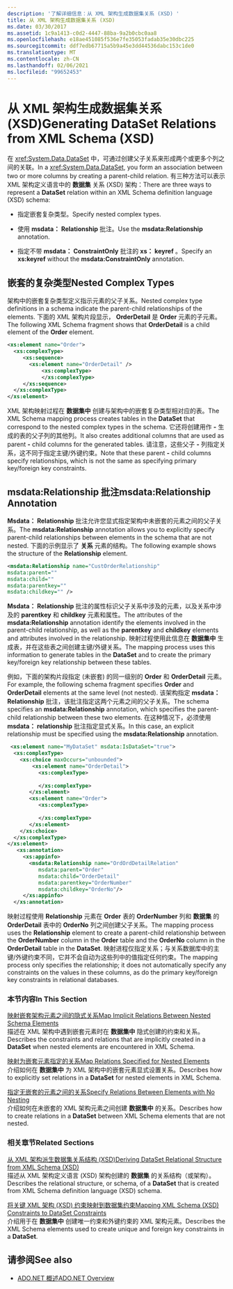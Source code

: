 ```yaml
---
description: '了解详细信息：从 XML 架构生成数据集关系 (XSD) '
title: 从 XML 架构生成数据集关系 (XSD)
ms.date: 03/30/2017
ms.assetid: 1c9a1413-c0d2-4447-88ba-9a2b0cbc0aa8
ms.openlocfilehash: e18ae451085f536e7fe35053fadab35e30dbc225
ms.sourcegitcommit: ddf7edb67715a5b9a45e3dd44536dabc153c1de0
ms.translationtype: MT
ms.contentlocale: zh-CN
ms.lasthandoff: 02/06/2021
ms.locfileid: "99652453"
---
```

# <a name="generating-dataset-relations-from-xml-schema-xsd"></a><span data-ttu-id="4f56f-103">从 XML 架构生成数据集关系 (XSD)</span><span class="sxs-lookup"><span data-stu-id="4f56f-103">Generating DataSet Relations from XML Schema (XSD)</span></span>

<span data-ttu-id="4f56f-104">在 <xref:System.Data.DataSet> 中，可通过创建父子关系来形成两个或更多个列之间的关联。</span><span class="sxs-lookup"><span data-stu-id="4f56f-104">In a <xref:System.Data.DataSet>, you form an association between two or more columns by creating a parent-child relation.</span></span> <span data-ttu-id="4f56f-105">有三种方法可以表示 XML 架构定义语言中的 **数据集** 关系 (XSD) 架构：</span><span class="sxs-lookup"><span data-stu-id="4f56f-105">There are three ways to represent a **DataSet** relation within an XML Schema definition language (XSD) schema:</span></span>  
  
- <span data-ttu-id="4f56f-106">指定嵌套复杂类型。</span><span class="sxs-lookup"><span data-stu-id="4f56f-106">Specify nested complex types.</span></span>  
  
- <span data-ttu-id="4f56f-107">使用 **msdata： Relationship** 批注。</span><span class="sxs-lookup"><span data-stu-id="4f56f-107">Use the **msdata:Relationship** annotation.</span></span>  
  
- <span data-ttu-id="4f56f-108">指定不带 **msdata： ConstraintOnly** 批注的 **xs： keyref** 。</span><span class="sxs-lookup"><span data-stu-id="4f56f-108">Specify an **xs:keyref** without the **msdata:ConstraintOnly** annotation.</span></span>  
  
## <a name="nested-complex-types"></a><span data-ttu-id="4f56f-109">嵌套的复杂类型</span><span class="sxs-lookup"><span data-stu-id="4f56f-109">Nested Complex Types</span></span>  

 <span data-ttu-id="4f56f-110">架构中的嵌套复杂类型定义指示元素的父子关系。</span><span class="sxs-lookup"><span data-stu-id="4f56f-110">Nested complex type definitions in a schema indicate the parent-child relationships of the elements.</span></span> <span data-ttu-id="4f56f-111">下面的 XML 架构片段显示， **OrderDetail** 是 **Order** 元素的子元素。</span><span class="sxs-lookup"><span data-stu-id="4f56f-111">The following XML Schema fragment shows that **OrderDetail** is a child element of the **Order** element.</span></span>  
  
```xml  
<xs:element name="Order">  
  <xs:complexType>  
     <xs:sequence>
       <xs:element name="OrderDetail" />  
           <xs:complexType>
           </xs:complexType>  
     </xs:sequence>  
  </xs:complexType>  
</xs:element>  
```  
  
 <span data-ttu-id="4f56f-112">XML 架构映射过程在 **数据集中** 创建与架构中的嵌套复杂类型相对应的表。</span><span class="sxs-lookup"><span data-stu-id="4f56f-112">The XML Schema mapping process creates tables in the **DataSet** that correspond to the nested complex types in the schema.</span></span> <span data-ttu-id="4f56f-113">它还将创建用作 **-** 生成的表的父子列的其他列。</span><span class="sxs-lookup"><span data-stu-id="4f56f-113">It also creates additional columns that are used as parent **-** child columns for the generated tables.</span></span> <span data-ttu-id="4f56f-114">请注意，这些父子 **-** 列指定关系，这不同于指定主键/外键约束。</span><span class="sxs-lookup"><span data-stu-id="4f56f-114">Note that these parent **-** child columns specify relationships, which is not the same as specifying primary key/foreign key constraints.</span></span>  
  
## <a name="msdatarelationship-annotation"></a><span data-ttu-id="4f56f-115">msdata:Relationship 批注</span><span class="sxs-lookup"><span data-stu-id="4f56f-115">msdata:Relationship Annotation</span></span>  

 <span data-ttu-id="4f56f-116">**Msdata： Relationship** 批注允许您显式指定架构中未嵌套的元素之间的父子关系。</span><span class="sxs-lookup"><span data-stu-id="4f56f-116">The **msdata:Relationship** annotation allows you to explicitly specify parent-child relationships between elements in the schema that are not nested.</span></span> <span data-ttu-id="4f56f-117">下面的示例显示了 **关系** 元素的结构。</span><span class="sxs-lookup"><span data-stu-id="4f56f-117">The following example shows the structure of the **Relationship** element.</span></span>  
  
```xml  
<msdata:Relationship name="CustOrderRelationship"
msdata:parent=""
msdata:child=""
msdata:parentkey=""
msdata:childkey="" />  
```  
  
 <span data-ttu-id="4f56f-118">**Msdata： Relationship** 批注的属性标识父子关系中涉及的元素，以及关系中涉及的 **parentkey** 和 **childkey** 元素和属性。</span><span class="sxs-lookup"><span data-stu-id="4f56f-118">The attributes of the **msdata:Relationship** annotation identify the elements involved in the parent-child relationship, as well as the **parentkey** and **childkey** elements and attributes involved in the relationship.</span></span> <span data-ttu-id="4f56f-119">映射过程使用此信息在 **数据集中** 生成表，并在这些表之间创建主键/外键关系。</span><span class="sxs-lookup"><span data-stu-id="4f56f-119">The mapping process uses this information to generate tables in the **DataSet** and to create the primary key/foreign key relationship between these tables.</span></span>  
  
 <span data-ttu-id="4f56f-120">例如，下面的架构片段指定 (未嵌套) 的同一级别的 **Order** 和 **OrderDetail** 元素。</span><span class="sxs-lookup"><span data-stu-id="4f56f-120">For example, the following schema fragment specifies **Order** and **OrderDetail** elements at the same level (not nested).</span></span> <span data-ttu-id="4f56f-121">该架构指定 **msdata： Relationship** 批注，该批注指定这两个元素之间的父子关系。</span><span class="sxs-lookup"><span data-stu-id="4f56f-121">The schema specifies an **msdata:Relationship** annotation, which specifies the parent-child relationship between these two elements.</span></span> <span data-ttu-id="4f56f-122">在这种情况下，必须使用 **msdata： relationship** 批注指定显式关系。</span><span class="sxs-lookup"><span data-stu-id="4f56f-122">In this case, an explicit relationship must be specified using the **msdata:Relationship** annotation.</span></span>  
  
```xml  
 <xs:element name="MyDataSet" msdata:IsDataSet="true">  
  <xs:complexType>  
    <xs:choice maxOccurs="unbounded">  
        <xs:element name="OrderDetail">  
          <xs:complexType>  
  
          </xs:complexType>  
       </xs:element>  
       <xs:element name="Order">  
          <xs:complexType>  
  
          </xs:complexType>  
       </xs:element>  
    </xs:choice>  
  </xs:complexType>  
</xs:element>  
   <xs:annotation>  
     <xs:appinfo>  
       <msdata:Relationship name="OrdOrdDetailRelation"  
          msdata:parent="Order"  
          msdata:child="OrderDetail"
          msdata:parentkey="OrderNumber"  
          msdata:childkey="OrderNo"/>  
     </xs:appinfo>  
  </xs:annotation>  
```  
  
 <span data-ttu-id="4f56f-123">映射过程使用 **Relationship** 元素在 **Order** 表的 **OrderNumber** 列和 **数据集** 的 **OrderDetail** 表中的 **OrderNo** 列之间创建父子关系。</span><span class="sxs-lookup"><span data-stu-id="4f56f-123">The mapping process uses the **Relationship** element to create a parent-child relationship between the **OrderNumber** column in the **Order** table and the **OrderNo** column in the **OrderDetail** table in the **DataSet**.</span></span> <span data-ttu-id="4f56f-124">映射进程仅指定关系；与关系数据库中的主键/外键约束不同，它并不会自动为这些列中的值指定任何约束。</span><span class="sxs-lookup"><span data-stu-id="4f56f-124">The mapping process only specifies the relationship; it does not automatically specify any constraints on the values in these columns, as do the primary key/foreign key constraints in relational databases.</span></span>  
  
### <a name="in-this-section"></a><span data-ttu-id="4f56f-125">本节内容</span><span class="sxs-lookup"><span data-stu-id="4f56f-125">In This Section</span></span>  

 [<span data-ttu-id="4f56f-126">映射嵌套架构元素之间的隐式关系</span><span class="sxs-lookup"><span data-stu-id="4f56f-126">Map Implicit Relations Between Nested Schema Elements</span></span>](map-implicit-relations-between-nested-schema-elements.md)  
 <span data-ttu-id="4f56f-127">描述在 XML 架构中遇到嵌套元素时在 **数据集中** 隐式创建的约束和关系。</span><span class="sxs-lookup"><span data-stu-id="4f56f-127">Describes the constraints and relations that are implicitly created in a **DataSet** when nested elements are encountered in XML Schema.</span></span>  
  
 [<span data-ttu-id="4f56f-128">映射为嵌套元素指定的关系</span><span class="sxs-lookup"><span data-stu-id="4f56f-128">Map Relations Specified for Nested Elements</span></span>](map-relations-specified-for-nested-elements.md)  
 <span data-ttu-id="4f56f-129">介绍如何在 **数据集中** 为 XML 架构中的嵌套元素显式设置关系。</span><span class="sxs-lookup"><span data-stu-id="4f56f-129">Describes how to explicitly set relations in a **DataSet** for nested elements in XML Schema.</span></span>  
  
 [<span data-ttu-id="4f56f-130">指定无嵌套的元素之间的关系</span><span class="sxs-lookup"><span data-stu-id="4f56f-130">Specify Relations Between Elements with No Nesting</span></span>](specify-relations-between-elements-with-no-nesting.md)  
 <span data-ttu-id="4f56f-131">介绍如何在未嵌套的 XML 架构元素之间创建 **数据集中** 的关系。</span><span class="sxs-lookup"><span data-stu-id="4f56f-131">Describes how to create relations in a **DataSet** between XML Schema elements that are not nested.</span></span>  
  
### <a name="related-sections"></a><span data-ttu-id="4f56f-132">相关章节</span><span class="sxs-lookup"><span data-stu-id="4f56f-132">Related Sections</span></span>  

 [<span data-ttu-id="4f56f-133">从 XML 架构派生数据集关系结构 (XSD)</span><span class="sxs-lookup"><span data-stu-id="4f56f-133">Deriving DataSet Relational Structure from XML Schema (XSD)</span></span>](deriving-dataset-relational-structure-from-xml-schema-xsd.md)  
 <span data-ttu-id="4f56f-134">描述从 XML 架构定义语言 (XSD) 架构创建的 **数据集** 的关系结构（或架构）。</span><span class="sxs-lookup"><span data-stu-id="4f56f-134">Describes the relational structure, or schema, of a **DataSet** that is created from XML Schema definition language (XSD) schema.</span></span>  
  
 [<span data-ttu-id="4f56f-135">将关键 XML 架构 (XSD) 约束映射到数据集约束</span><span class="sxs-lookup"><span data-stu-id="4f56f-135">Mapping XML Schema (XSD) Constraints to DataSet Constraints</span></span>](mapping-xml-schema-xsd-constraints-to-dataset-constraints.md)  
 <span data-ttu-id="4f56f-136">介绍用于在 **数据集中** 创建唯一约束和外键约束的 XML 架构元素。</span><span class="sxs-lookup"><span data-stu-id="4f56f-136">Describes the XML Schema elements used to create unique and foreign key constraints in a **DataSet**.</span></span>  
  
## <a name="see-also"></a><span data-ttu-id="4f56f-137">请参阅</span><span class="sxs-lookup"><span data-stu-id="4f56f-137">See also</span></span>

- [<span data-ttu-id="4f56f-138">ADO.NET 概述</span><span class="sxs-lookup"><span data-stu-id="4f56f-138">ADO.NET Overview</span></span>](../ado-net-overview.md)
